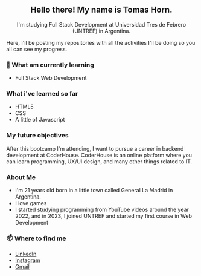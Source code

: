 <h2 align="center">Hello there! My name is Tomas Horn.</h2>
<p align="center">I'm studying Full Stack Development at Universidad Tres de Febrero (UNTREF) in Argentina.</p>

<p>Here, I'll be posting my repositories with all the activities I'll be doing so you all can see my progress.</p>

### 📖 What am currently learning
- Full Stack Web Development

### What i've learned so far
- HTML5
- CSS
- A little of Javascript

### My future objectives
<p>After this bootcamp I'm attending, I want to pursue a career in backend development at CoderHouse. CoderHouse is an online platform where you can learn programming, UX/UI design, and many other things related to IT.</p>

### About Me
- I'm 21 years old born in a little town called General La Madrid in Argentina.
- I love games
- I started studying programming from YouTube videos around the year 2022, and in 2023, I joined UNTREF and started my first course in Web Development

### 📫 Where to find me
- [LinkedIn](https://linkedin.com/in/tomashorn)
- [Instagram](https://instagram.com/_tomy.h/)
- [Gmail](tomyhorn.12@gmail.com)
